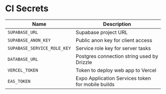 # CI Secrets

| Name | Description |
| --- | --- |
| `SUPABASE_URL` | Supabase project URL |
| `SUPABASE_ANON_KEY` | Public anon key for client access |
| `SUPABASE_SERVICE_ROLE_KEY` | Service role key for server tasks |
| `DATABASE_URL` | Postgres connection string used by Drizzle |
| `VERCEL_TOKEN` | Token to deploy web app to Vercel |
| `EAS_TOKEN` | Expo Application Services token for mobile builds |
